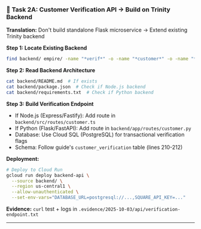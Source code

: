 ### 🔴 **Task 2A: Customer Verification API → Build on Trinity Backend**

**Translation:** Don't build standalone Flask microservice → Extend existing Trinity backend

**Step 1: Locate Existing Backend**

```bash
find backend/ empire/ -name "*verif*" -o -name "*customer*" -o -name "*auth*" | head -20
```

**Step 2: Read Backend Architecture**

```bash
cat backend/README.md  # If exists
cat backend/package.json  # Check if Node.js backend
cat backend/requirements.txt  # Check if Python backend
```

**Step 3: Build Verification Endpoint**

- If Node.js (Express/Fastify): Add route in `backend/src/routes/customer.ts`
- If Python (Flask/FastAPI): Add route in `backend/app/routes/customer.py`
- Database: Use Cloud SQL (PostgreSQL) for transactional verification flags
- Schema: Follow guide's `customer_verification` table (lines 210-212)

**Deployment:**

```bash
# Deploy to Cloud Run
gcloud run deploy backend-api \
  --source backend/ \
  --region us-central1 \
  --allow-unauthenticated \
  --set-env-vars="DATABASE_URL=postgresql://...,SQUARE_API_KEY=..."
```

**Evidence:** `curl` test + logs in `.evidence/2025-10-03/api/verification-endpoint.txt`

---
